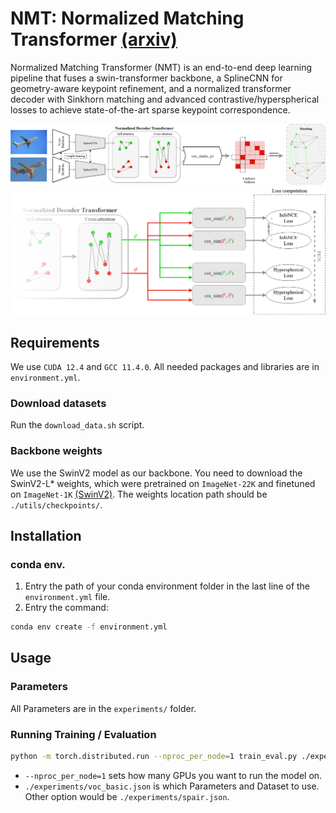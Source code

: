 # NMT: Normalized Matching Transformer [(arxiv)]()
Normalized Matching Transformer (NMT) is an end-to-end deep learning pipeline that fuses a swin-transformer backbone, a SplineCNN for geometry-aware keypoint refinement, and a normalized transformer decoder with Sinkhorn matching and advanced contrastive/hyperspherical losses to achieve state-of-the-art sparse keypoint correspondence.

![NMT architecture during inference](./misc/NMT_inference.png)
![NMT architecture during training](./misc/NMT_train.png)

## Requirements
We use `CUDA 12.4` and `GCC 11.4.0`. All needed packages and libraries are in `environment.yml`.

### Download datasets
Run the `download_data.sh` script.

### Backbone weights
We use the SwinV2 model as our backbone. You need to download the SwinV2-L* weights, which were pretrained on `ImageNet-22K` and finetuned on `ImageNet-1K` [(SwinV2)](https://github.com/microsoft/Swin-Transformer).
The weights location path should be `./utils/checkpoints/`.

## Installation
### conda env.
1. Entry the path of your conda environment folder in the last line of the `environment.yml` file.
2. Entry the command: 
```bash 
conda env create -f environment.yml
```
## Usage

### Parameters
All Parameters are in the `experiments/` folder.

### Running Training / Evaluation
```bash
python -m torch.distributed.run --nproc_per_node=1 train_eval.py ./experiments/voc_basic.json
```
- `--nproc_per_node=1` sets how many GPUs you want to run the model on.
- `./experiments/voc_basic.json` is which Parameters and Dataset to use. Other option would be `./experiments/spair.json`.
